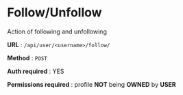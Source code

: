 # Follow/Unfollow

Action of following and unfollowing

**URL** : `/api/user/<username>/follow/`

**Method** : `POST`

**Auth required** : YES

**Permissions required** : profile **NOT** being **OWNED** by **USER**